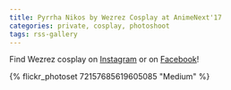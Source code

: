 ```yaml
---
title: Pyrrha Nikos by Wezrez Cosplay at AnimeNext'17
categories: private, cosplay, photoshoot
tags: rss-gallery
---
```


Find Wezrez cosplay on [Instagram](https://www.instagram.com/wezrez/) or on [Facebook](https://www.facebook.com/wezrezcosplay/)! 

{% flickr_photoset 72157685619605085 "Medium" %}